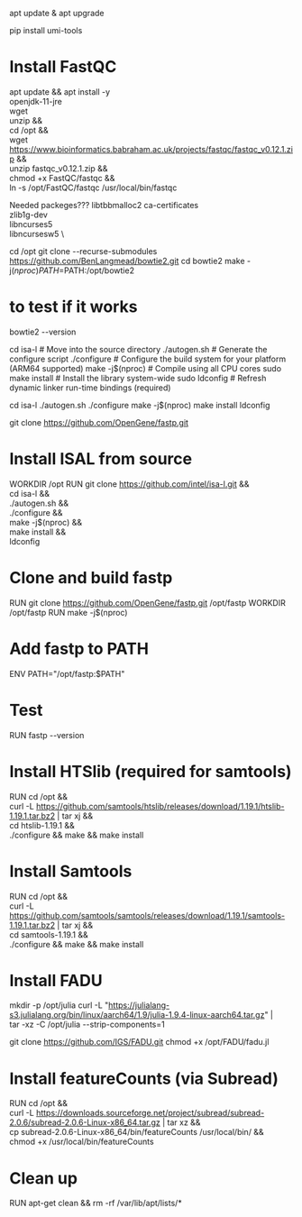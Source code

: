 apt update & apt upgrade

pip install umi-tools

# Install FastQC

apt update && apt install -y \
    openjdk-11-jre \
    wget \
    unzip && \
    cd /opt && \
    wget https://www.bioinformatics.babraham.ac.uk/projects/fastqc/fastqc_v0.12.1.zip && \
    unzip fastqc_v0.12.1.zip && \
    chmod +x FastQC/fastqc && \
    ln -s /opt/FastQC/fastqc /usr/local/bin/fastqc


Needed packeges???
    libtbbmalloc2
    ca-certificates \
    zlib1g-dev \
    libncurses5 \
    libncursesw5 \

cd /opt
git clone --recurse-submodules https://github.com/BenLangmead/bowtie2.git
cd bowtie2
make -j$(nproc)
PATH=$PATH:/opt/bowtie2
# to test if it works
bowtie2 --version



cd isa-l            # Move into the source directory
./autogen.sh        # Generate the configure script
./configure         # Configure the build system for your platform (ARM64 supported)
make -j$(nproc)     # Compile using all CPU cores
sudo make install   # Install the library system-wide
sudo ldconfig       # Refresh dynamic linker run-time bindings (required)

cd isa-l
./autogen.sh
./configure
make -j$(nproc)
make install
ldconfig


git clone https://github.com/OpenGene/fastp.git

# Install ISAL from source
WORKDIR /opt
RUN git clone https://github.com/intel/isa-l.git && \
    cd isa-l && \
    ./autogen.sh && \
    ./configure && \
    make -j$(nproc) && \
    make install && \
    ldconfig

# Clone and build fastp
RUN git clone https://github.com/OpenGene/fastp.git /opt/fastp
WORKDIR /opt/fastp
RUN make -j$(nproc)

# Add fastp to PATH
ENV PATH="/opt/fastp:$PATH"

# Test
RUN fastp --version



# Install HTSlib (required for samtools)
RUN cd /opt && \
    curl -L https://github.com/samtools/htslib/releases/download/1.19.1/htslib-1.19.1.tar.bz2 | tar xj && \
    cd htslib-1.19.1 && \
    ./configure && make && make install

# Install Samtools
RUN cd /opt && \
    curl -L https://github.com/samtools/samtools/releases/download/1.19.1/samtools-1.19.1.tar.bz2 | tar xj && \
    cd samtools-1.19.1 && \
    ./configure && make && make install

# Install FADU 
mkdir -p /opt/julia
curl -L "https://julialang-s3.julialang.org/bin/linux/aarch64/1.9/julia-1.9.4-linux-aarch64.tar.gz" | \
    tar -xz -C /opt/julia --strip-components=1

git clone https://github.com/IGS/FADU.git
chmod +x /opt/FADU/fadu.jl

# Install featureCounts (via Subread)
RUN cd /opt && \
    curl -L https://downloads.sourceforge.net/project/subread/subread-2.0.6/subread-2.0.6-Linux-x86_64.tar.gz | tar xz && \
    cp subread-2.0.6-Linux-x86_64/bin/featureCounts /usr/local/bin/ && \
    chmod +x /usr/local/bin/featureCounts

# Clean up
RUN apt-get clean && rm -rf /var/lib/apt/lists/*